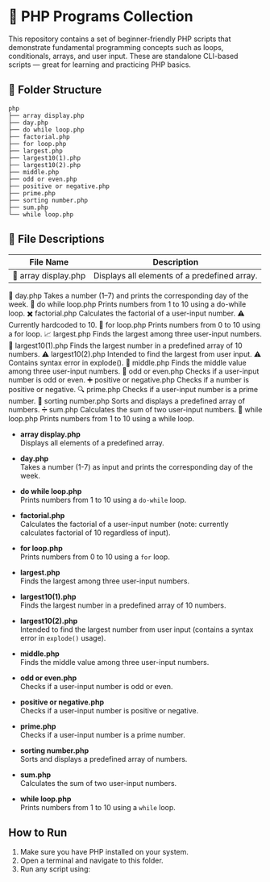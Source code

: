 # 🐘 PHP Programs Collection

This repository contains a set of beginner-friendly PHP scripts that demonstrate fundamental programming concepts such as loops, conditionals, arrays, and user input. These are standalone CLI-based scripts — great for learning and practicing PHP basics.

## 📁 Folder Structure

```
php
├── array display.php
├── day.php
├── do while loop.php
├── factorial.php
├── for loop.php
├── largest.php
├── largest10(1).php
├── largest10(2).php
├── middle.php
├── odd or even.php
├── positive or negative.php
├── prime.php
├── sorting number.php
├── sum.php
└── while loop.php
```

## 📄 File Descriptions

|File Name | Description |
| -------- | ------------|
|🧾 array display.php |	Displays all elements of a predefined array. |
📆 day.php	Takes a number (1–7) and prints the corresponding day of the week.
🔁 do while loop.php	Prints numbers from 1 to 10 using a do-while loop.
✖️ factorial.php	Calculates the factorial of a user-input number. ⚠️ Currently hardcoded to 10.
🔢 for loop.php	Prints numbers from 0 to 10 using a for loop.
📈 largest.php	Finds the largest among three user-input numbers.
🧮 largest10(1).php	Finds the largest number in a predefined array of 10 numbers.
⚠️ largest10(2).php	Intended to find the largest from user input. ⚠️ Contains syntax error in explode().
📍 middle.php	Finds the middle value among three user-input numbers.
🔢 odd or even.php	Checks if a user-input number is odd or even.
➕ positive or negative.php	Checks if a number is positive or negative.
🔍 prime.php	Checks if a user-input number is a prime number.
🔀 sorting number.php	Sorts and displays a predefined array of numbers.
➗ sum.php	Calculates the sum of two user-input numbers.
🔄 while loop.php	Prints numbers from 1 to 10 using a while loop.


- **array display.php**  
  Displays all elements of a predefined array.

- **day.php**  
  Takes a number (1-7) as input and prints the corresponding day of the week.

- **do while loop.php**  
  Prints numbers from 1 to 10 using a `do-while` loop.

- **factorial.php**  
  Calculates the factorial of a user-input number (note: currently calculates factorial of 10 regardless of input).

- **for loop.php**  
  Prints numbers from 0 to 10 using a `for` loop.

- **largest.php**  
  Finds the largest among three user-input numbers.

- **largest10(1).php**  
  Finds the largest number in a predefined array of 10 numbers.

- **largest10(2).php**  
  Intended to find the largest number from user input (contains a syntax error in `explode()` usage).

- **middle.php**  
  Finds the middle value among three user-input numbers.

- **odd or even.php**  
  Checks if a user-input number is odd or even.

- **positive or negative.php**  
  Checks if a user-input number is positive or negative.

- **prime.php**  
  Checks if a user-input number is a prime number.

- **sorting number.php**  
  Sorts and displays a predefined array of numbers.

- **sum.php**  
  Calculates the sum of two user-input numbers.

- **while loop.php**  
  Prints numbers from 1 to 10 using a `while` loop.

## How to Run

1. Make sure you have PHP installed on your system.
2. Open a terminal and navigate to this folder.
3. Run any script using:
